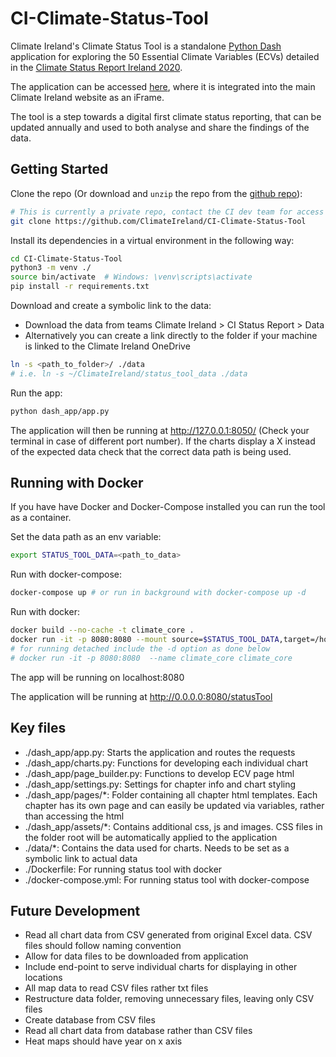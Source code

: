 CI-Climate-Status-Tool
=========================================================
Climate Ireland's Climate Status Tool is a standalone [Python Dash](https://dash.plotly.com/) application for exploring the 50 Essential Climate Variables (ECVs) detailed in the [Climate Status Report Ireland 2020](https://www.epa.ie/publications/research/climate-change/research-386-the-status-of-irelands-climate-2020).

The application can be accessed [here](http://www.climateireland.ie/#!/tools/statusReport2020), where it is integrated into the main Climate Ireland website as an iFrame. 

The tool is a step towards a digital first climate status reporting, that can be updated annually and used to both analyse and share the findings of the data.

## Getting Started

Clone the repo (Or download and `unzip` the repo from the [github repo](https://github.com/ClimateIreland/CI-Climate-Status-Tool)):
```bash
# This is currently a private repo, contact the CI dev team for access
git clone https://github.com/ClimateIreland/CI-Climate-Status-Tool 
```

Install its dependencies in a virtual environment in the following way:

```bash
cd CI-Climate-Status-Tool
python3 -m venv ./
source bin/activate  # Windows: \venv\scripts\activate
pip install -r requirements.txt
```

Download and create a symbolic link to the data:
 - Download the data from teams Climate Ireland > CI Status Report > Data
 - Alternatively you can create a link directly to the folder if your machine is linked to the Climate Ireland OneDrive
 
 ```bash
ln -s <path_to_folder>/ ./data
# i.e. ln -s ~/ClimateIreland/status_tool_data ./data
```

Run the app:
```bash
python dash_app/app.py
```

The application will then be running at http://127.0.0.1:8050/ (Check your terminal in case of different port number). If the charts display a X instead of the expected data check that the correct data path is being used.

## Running with Docker

If you have have Docker and Docker-Compose installed you can run the tool as a container.

Set the data path as an env variable:
```bash
export STATUS_TOOL_DATA=<path_to_data>
```

Run with docker-compose:
```bash
docker-compose up # or run in background with docker-compose up -d
```

Run with docker:
```bash
docker build --no-cache -t climate_core .
docker run -it -p 8080:8080 --mount source=$STATUS_TOOL_DATA,target=/home/data --name climate_status_tool climate_status_tool
# for running detached include the -d option as done below
# docker run -it -p 8080:8080  --name climate_core climate_core
```
The app will be running on localhost:8080


The application will be running at http://0.0.0.0:8080/statusTool


## Key files

- ./dash_app/app.py: Starts the application and routes the requests
- ./dash_app/charts.py: Functions for developing each individual chart
- ./dash_app/page_builder.py: Functions to develop ECV page html
- ./dash_app/settings.py: Settings for chapter info and chart styling
- ./dash_app/pages/*: Folder containing all chapter html templates. Each chapter has its own page and can easily be updated via variables, rather than accessing the html
- ./dash_app/assets/*: Contains additional css, js and images. CSS files in the folder root will be automatically applied to the application
- ./data/*: Contains the data used for charts. Needs to be set as a symbolic link to actual data
- ./Dockerfile: For running status tool with docker
- ./docker-compose.yml: For running status tool with docker-compose

## Future Development
- Read all chart data from CSV generated from original Excel data. CSV files should follow naming convention
- Allow for data files to be downloaded from application
- Include end-point to serve individual charts for displaying in other locations 
- All map data to read CSV files rather txt files
- Restructure data folder, removing unnecessary files, leaving only CSV files
- Create database from CSV files
- Read all chart data from database rather than CSV files
- Heat maps should have year on x axis